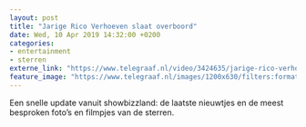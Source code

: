 ```yaml
---
layout: post
title: "Jarige Rico Verhoeven slaat overboord"
date: Wed, 10 Apr 2019 14:32:00 +0200
categories: 
- entertainment 
- sterren 
externe_link: "https://www.telegraaf.nl/video/3424635/jarige-rico-verhoeven-slaat-overboord"
feature_image: "https://www.telegraaf.nl/images/1200x630/filters:format(jpeg):quality(80)/cdn-kiosk-api.telegraaf.nl/d02e9a5c-5b8c-11e9-ac91-02d2fb1aa1d7.jpg"
---
```


<p class="intro">Een snelle update vanuit showbizzland: de laatste nieuwtjes en de meest besproken foto’s en filmpjes van de sterren.</p>
